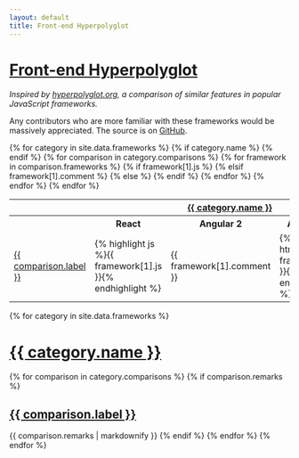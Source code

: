 ```yaml
---
layout: default
title: Front-end Hyperpolyglot
---
```


# [Front-end Hyperpolyglot](http://jeffcarp.github.io/frontend-hyperpolyglot/)

_Inspired by [hyperpolyglot.org](http://hyperpolyglot.org/), a comparison of similar features in popular JavaScript frameworks._

<p>Any contributors who are more familiar with these frameworks would be massively appreciated. The source is on <a href="https://github.com/jeffcarp/frontend-hyperpolyglot">GitHub</a>.</p>

<table class="wiki-content-table">
  {% for category in site.data.frameworks %}
    {% if category.name %}
    <tr>
      <th colspan="7" id="{{ category.name | slugify }}"><a href="#{{ category.name | slugify }}-note">{{ category.name }}</a></th>
    </tr>
    {% endif %}
    <tr>
      <th></th>
      <th>React</th>
      <th>Angular 2</th>
      <th>Angular 1</th>
      <th>Polymer</th>
      <th>Vue</th>
      <th>Ember</th>
      <th>Riot</th>
    </tr>
    {% for comparison in category.comparisons %}
      <tr>
        <td id="{{ comparison.label | slugify }}"><a href="#{{ comparison.label | slugify }}-note">{{ comparison.label }}</a></td>
        {% for framework in comparison.frameworks %}
          {% if framework[1].js %}
            <td>{% highlight js %}{{ framework[1].js }}{% endhighlight %}</td>
          {% elsif framework[1].comment %}
            <td class="faded">{{ framework[1].comment }}</td>
          {% else %}
            <td>{% highlight html %}{{ framework[1] }}{% endhighlight %}</td>
          {% endif %}
        {% endfor %}
      </tr>
    {% endfor %}
  {% endfor %}
</table>

<div id="remarks">

{% for category in site.data.frameworks %}
  <h1 id="{{ category.name | slugify }}-note"><a href="#{{ category.name | slugify }}">{{ category.name }}</a></h1>
  {% for comparison in category.comparisons %}
  {% if comparison.remarks %}
  <h2 id="{{ comparison.label | slugify }}-note"><a href="#{{ comparison.label | slugify }}">{{ comparison.label }}</a></h2>
  {{ comparison.remarks | markdownify }}
  {% endif %}
  {% endfor %}
{% endfor %}
</div>
